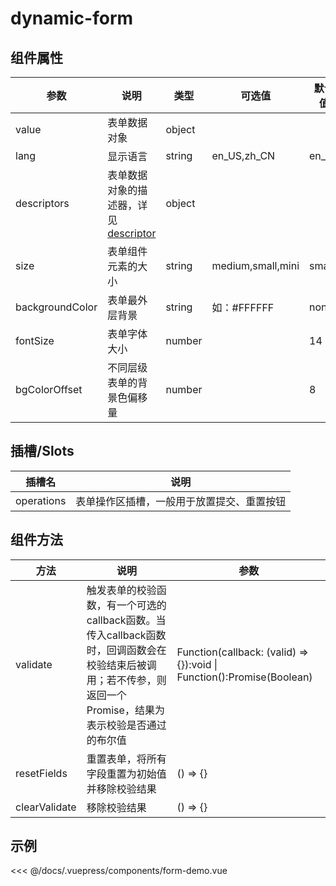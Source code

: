 # dynamic-form

## 组件属性

| 参数            | 说明                                                         | 类型   | 可选值            | 默认值 | 必传 |
| --------------- | ------------------------------------------------------------ | ------ | ----------------- | ------ | ---- |
| value           | 表单数据对象                                                 | object |                   |        | 是   |
| lang            | 显示语言                                                     | string | en_US,zh_CN       | en_US  |      |
| descriptors     | 表单数据对象的描述器，详见 [descriptor](/zh/api/descriptor/) | object |                   |        | 是   |
| size            | 表单组件元素的大小                                           | string | medium,small,mini | small  |      |
| backgroundColor | 表单最外层背景                                               | string | 如：#FFFFFF       | none   |      |
| fontSize        | 表单字体大小                                                 | number |                   | 14     |      |
| bgColorOffset   | 不同层级表单的背景色偏移量                                   | number |                   | 8      |      |

## 插槽/Slots

| 插槽名     | 说明                                       |
| ---------- | ------------------------------------------ |
| operations | 表单操作区插槽，一般用于放置提交、重置按钮 |

## 组件方法

| 方法          | 说明                                                         | 参数                                                         |
| ------------- | ------------------------------------------------------------ | ------------------------------------------------------------ |
| validate      | 触发表单的校验函数，有一个可选的callback函数。当传入callback函数时，回调函数会在校验结束后被调用；若不传参，则返回一个Promise，结果为表示校验是否通过的布尔值 | Function(callback: (valid) => {}):void \| Function():Promise(Boolean) |
| resetFields   | 重置表单，将所有字段重置为初始值并移除校验结果               | () => {}                                                     |
| clearValidate | 移除校验结果                                                 | () => {}                                                     |

## 示例

<code-demo name="form-demo" lang="zh_CN"></code-demo>

<<< @/docs/.vuepress/components/form-demo.vue

